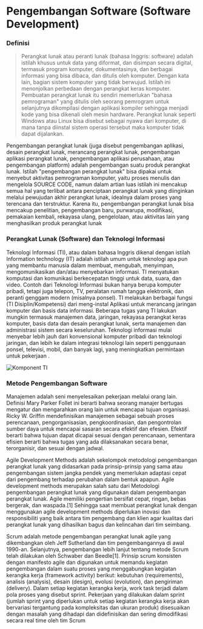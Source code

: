 # Pengembangan Software (Software Development)

### Definisi      

> Perangkat lunak atau peranti lunak (bahasa Inggris: software) adalah istilah khusus untuk data yang diformat, dan disimpan secara digital, termasuk program komputer, dokumentasinya, dan berbagai informasi yang bisa dibaca, dan ditulis oleh komputer. Dengan kata lain, bagian sistem komputer yang tidak berwujud. Istilah ini menonjolkan perbedaan dengan perangkat keras komputer. Pembuatan perangkat lunak itu sendiri memerlukan "bahasa pemrograman" yang ditulis oleh seorang pemrogram untuk selanjutnya dikompilasi dengan aplikasi kompiler sehingga menjadi kode yang bisa dikenali oleh mesin hardware. Perangkat lunak seperti Windows atau Linux bisa disebut sebagai nyawa dari komputer, di mana tanpa diinstal sistem operasi tersebut maka komputer tidak dapat dijalankan. 

Pengembangan perangkat lunak (juga disebut pengembangan aplikasi, desain perangkat lunak, merancang perangkat lunak, pengembangan aplikasi perangkat lunak, pengembangan aplikasi perusahaan, atau pengembangan platform) adalah pengembangan suatu produk perangkat lunak. Istilah "pengembangan perangkat lunak" bisa dipakai untuk menyebut aktivitas pemrograman komputer, yaitu proses menulis dan mengelola SOURCE CODE, namun dalam artian luas istilah ini mencakup semua hal yang terlibat antara penciptaan perangkat lunak yang diinginkan melalui pewujudan akhir perangkat lunak, idealnya dalam proses yang terencana dan terstruktur. Karena itu, pengembangan perangkat lunak bisa mencakup penelitian, pengembangan baru, purwarupa, modifikasi, pemakaian kembali, rekayasa ulang, pengelolaan, atau aktivitas lain yang menghasilkan produk perangkat lunak


### Perangkat Lunak (Software) dan Teknologi Informasi

Teknologi Informasi (TI), atau dalam bahasa Inggris dikenal dengan istilah Information technology (IT) adalah istilah umum untuk teknologi apa pun yang membantu manusia dalam membuat, mengubah, menyimpan, mengomunikasikan dan/atau menyebarkan informasi. TI menyatukan komputasi dan komunikasi berkecepatan tinggi untuk data, suara, dan video. Contoh dari Teknologi Informasi bukan hanya berupa komputer pribadi, tetapi juga telepon, TV, peralatan rumah tangga elektronik, dan peranti genggam modern (misalnya ponsel). TI melakukan berbagai fungsi (TI Disiplin/Kompetensi) dari meng-instal Aplikasi untuk merancang jaringan komputer dan basis data informasi. Beberapa tugas yang TI lakukan mungkin termasuk manajemen data, jaringan, rekayasa perangkat keras komputer, basis data dan desain perangkat lunak, serta manajemen dan administrasi sistem secara keseluruhan. Teknologi informasi mulai menyebar lebih jauh dari konvensional komputer pribadi dan teknologi jaringan, dan lebih ke dalam integrasi teknologi lain seperti penggunaan ponsel, televisi, mobil, dan banyak lagi, yang meningkatkan permintaan untuk pekerjaan .

![Komponent TI](https://lh3.googleusercontent.com/r4CrgvLivXaP9Gu7mRh6F9AEslF146ozMDBdk0Z5rH7De9mahFFITfahtTQzXHi0XEhdxPCjJRcjDEuW_aywfzX7hDEi18XW-WOZ58jicwCBcA02God_CX0LsbKQityFAUBBSIgWXaOVvZS47_gJmVdmliR84hzxSYtj_FG_q9C8sylOHOk6tn7aeydf_dOL75qhLnS1CDun3riBbLNh543FfTmVftVPYF7B1vvb11sKRxnpPpqNcIH2UHQmlJGsY9r-F6Mrg1X_XLbusnZDkgbc0Iz90xG3I_9anQNUThSS2fd9eKQOq0fswcX-ladB3y9ur97KH_iBw8--bRKqTWtJmdA0R6j66UJDGtSkmmGkYnRO9ZOHGe2hm0MA1qh9L66LK0DKQRx1M6nu9Ats3Y5HIAxCkpVs-LHzKxfmJ0wI_I9m-aUtGsNeCb7EeUBg_FpHx7-boeJo9POpymatIHP728L3LiLnT_0yngs-9gGljZu_4htxBcNXzyuXIBA0fg3iD8Jm7Or7ndyH361lSMRhwHeQoQBGkUcMp_eqIukLYkRUZ5SukDijdVAL_Ojb7iBTYseKUM2M8Wb6jJFrBZgEpPXdXFyNCOGzqR30qf-ONaxXUlrX8PCmjHDby8hIc19DnpBnKJ6N0fRAYK7pLtmeAcWqR15zxW39cdR-dO7C2LR_MP51Tw=w544-h366-no)



### Metode Pengembangan Software

Manajemen adalah seni menyelesaikan pekerjaan melalui orang lain. Definisi Mary Parker Follet ini berarti bahwa seorang manajer bertugas mengatur dan mengarahkan orang lain untuk mencapai tujuan organisasi. Ricky W. Griffin mendefinisikan manajemen sebagai sebuah proses perencanaan, pengorganisasian, pengkoordinasian, dan pengontrolan sumber daya untuk mencapai sasaran secara efektif dan efesien. Efektif berarti bahwa tujuan dapat dicapai sesuai dengan perencanaan, sementara efisien berarti bahwa tugas yang ada dilaksanakan secara benar, terorganisir, dan sesuai dengan jadwal.

Agile Development Methods adalah sekelompok metodologi pengembangan perangkat lunak yang didasarkan pada prinsip-prinsip yang sama atau pengembangan sistem jangka pendek yang memerlukan adaptasi cepat dari pengembang terhadap perubahan dalam bentuk apapun. Agile development methods merupakan salah satu dari Metodologi pengembangan perangkat lunak yang digunakan dalam pengembangan perangkat lunak. Agile memiliki pengertian bersifat cepat, ringan, bebas bergerak, dan waspada.[1] Sehingga saat membuat perangkat lunak dengan menggunakan agile development methods diperlukan inovasi dan responsibiliti yang baik antara tim pengembang dan klien agar kualitas dari perangkat lunak yang dihasilkan bagus dan kelincahan dari tim seimbang.

Scrum adalah metode pengembangan perangkat lunak agile yang dikembangkan oleh Jeff Sutherland dan tim pengembangannya di awal 1990-an. Selanjutnya, pengembangan lebih lanjut tentang metode Scrum telah dilakukan oleh Schwaber dan Beedle[1]. Prinsip scrum konsisten dengan manifesto agile dan digunakan untuk memandu kegiatan pengembangan dalam suatu proses yang menggabungkan kegiatan kerangka kerja (framework activity) berikut: kebutuhan (requirements), analisis (analysis), desain (design), evolusi (evolution), dan pengiriman (delivery). Dalam setiap kegiatan kerangka kerja, work task terjadi dalam pola proses yang disebut sprint. Pekerjaan yang dilakukan dalam sprint (jumlah sprint yang diperlukan untuk setiap kegiatan kerangka kerja akan bervariasi tergantung pada kompleksitas dan ukuran produk) disesuaikan dengan masalah yang dihadapi dan didefinisikan dan sering dimodifikasi secara real time oleh tim Scrum

